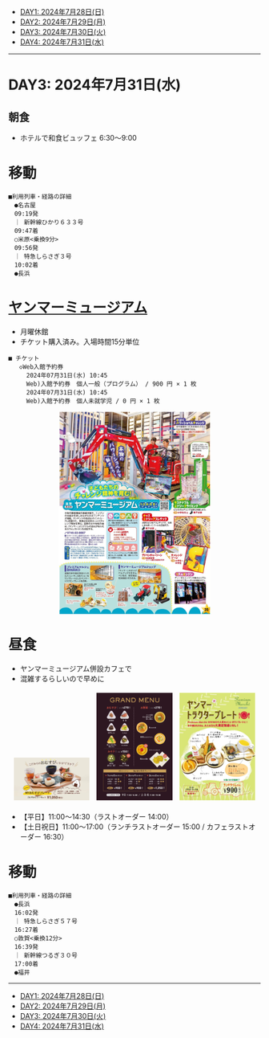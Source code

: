 - [DAY1: 2024年7月28日(日)](day1.md)
- [DAY2: 2024年7月29日(月)](day2.md)
- [DAY3: 2024年7月30日(火)](day3.md)
- [DAY4: 2024年7月31日(水)](day4.md)

---

# DAY3: 2024年7月31日(水)

## 朝食

- ホテルで和食ビュッフェ 6:30～9:00

# 移動

```
■利用列車・経路の詳細
　●名古屋
　09:19発
　｜ 新幹線ひかり６３３号
　09:47着
　○米原<乗換9分>
　09:56発
　｜ 特急しらさぎ３号
　10:02着
　●長浜
```

# [ヤンマーミュージアム](https://www.yanmar.com/jp/museum/)

- 月曜休館
- チケット購入済み。入場時間15分単位

```
■ チケット
   ◇Web入館予約券
     2024年07月31日(水) 10:45
     Web)入館予約券　個人一般（プログラム） / 900 円 × 1 枚
     2024年07月31日(水) 10:45
     Web)入館予約券　個人未就学児 / 0 円 × 1 枚
```

<img src="yammar_guide.jpg" alt="ヤンマーミュージアムガイド" style="width: 60%; display: block; margin: auto;">

# 昼食

- ヤンマーミュージアム併設カフェで
- 混雑するらしいので早めに

<div style="text-align: center;">
    <img src="image-2.png" alt="ヤンマーミュージアム" style="width: 30%; margin: 1%; display: inline-block;">
    <img src="image-3.png" alt="ヤンマーミュージアム" style="width: 30%; margin: 1%; display: inline-block;">
    <img src="image-4.png" alt="ヤンマーミュージアム" style="width: 30%; margin: 1%; display: inline-block;">
</div>

- 【平日】11:00～14:30（ラストオーダー 14:00）
- 【土日祝日】11:00～17:00（ランチラストオーダー 15:00 / カフェラストオーダー 16:30）


# 移動

```
■利用列車・経路の詳細
　●長浜
　16:02発
　｜ 特急しらさぎ５７号
　16:27着
　○敦賀<乗換12分>
　16:39発
　｜ 新幹線つるぎ３０号
　17:00着
　●福井
```

---

- [DAY1: 2024年7月28日(日)](day1.md)
- [DAY2: 2024年7月29日(月)](day2.md)
- [DAY3: 2024年7月30日(火)](day3.md)
- [DAY4: 2024年7月31日(水)](day4.md)